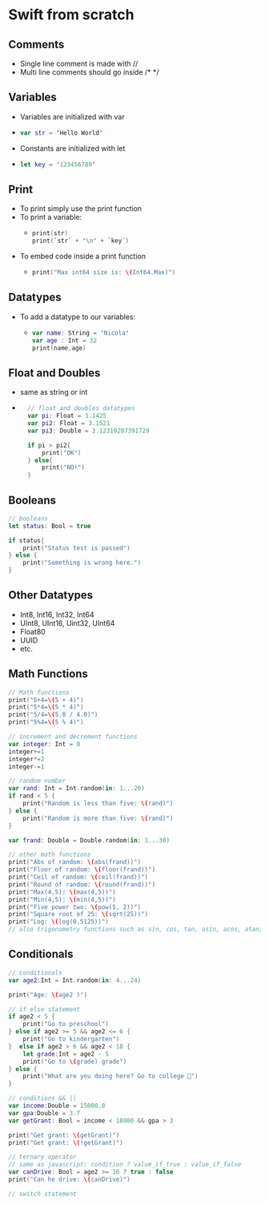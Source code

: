 # Swift from scratch

## Comments
- Single line comment is made with //
- Multi line comments should go inside /* */

## Variables
- Variables are initialized with var
- ```Swift
  var str = 'Hello World'
  ```
- Constants are initialized with let
- ```Swift
  let key = '123456789'
  ```

## Print
- To print simply use the print function
- To print a variable:
  - ```Swift
    print(str)
    print(`str` + "\n" + `key`)
    ```
- To embed code inside a print function
  - ```Swift
    print("Max int64 size is: \(Int64.Max)")
    ``` 

## Datatypes
- To add a datatype to our variables:
  - ```Swift
    var name: String = "Nicola"
    var age : Int = 32
    print(name,age)
    ```

## Float and Doubles
- same as string or int
- ```Swift
    // float and doubles datatypes
    var pi: Float = 3.1425
    var pi2: Float = 3.1521
    var pi3: Double = 3.12319287391729

    if pi > pi2{
        print("OK")
    } else{
        print("NO!")
    }
    ```

## Booleans
```Swift
// booleans
let status: Bool = true

if status{
    print("Status test is passed")
} else {
    print("Something is wrong here.")
}
```

## Other Datatypes
- Int8, Int16, Int32, Int64 
- UInt8, UInt16, Uint32, UInt64
- Float80
- UUID 
- etc.

## Math Functions
```Swift
// Math functions
print("5+4=\(5 + 4)")
print("5*4=\(5 * 4)")
print("5/4=\(5.0 / 4.0)")
print("5%4=\(5 % 4)")

// increment and decrement functions
var integer: Int = 0
integer+=1
integer*=2
integer-=1

// random number
var rand: Int = Int.random(in: 1...20)
if rand < 5 {
    print("Random is less than five: \(rand)")
} else {
    print("Random is more than five: \(rand)")
}

var frand: Double = Double.random(in: 1...30)

// other math functions
print("Abs of random: \(abs(frand))")
print("Floor of random: \(floor(frand))")
print("Ceil of random: \(ceil(frand))")
print("Round of random: \(round(frand))")
print("Max(4,5): \(max(4,5))")
print("Min(4,5): \(min(4,5))")
print("Five power two: \(pow(5, 2))")
print("Square root of 25: \(sqrt(25))")
print("Log: \(log(0.5125))")
// also trigonometry functions such as sin, cos, tan, asin, acos, atan, sinh, cosh, tanh
```  
## Conditionals
```Swift
// conditionals
var age2:Int = Int.random(in: 4...24)

print("Age: \(age2 )")

// if else statement
if age2 < 5 {
    print("Go to preschool")
} else if age2 >= 5 && age2 <= 6 {
    print("Go to kindergarten")
}  else if age2 > 6 && age2 < 18 {
    let grade:Int = age2 - 5
    print("Go to \(grade) grade")
} else {
    print("What are you doing here? Go to college 🏫")
}

// conditions && ||
var income:Double = 15000.0
var gpa:Double = 3.7
var getGrant: Bool = income < 18000 && gpa > 3

print("Get grant: \(getGrant)")
print("Get grant: \(!getGrant)")

// ternary operator
// same as javascript: condition ? value_if_true : value_if_false
var canDrive: Bool = age2 >= 16 ? true : false
print("Can he drive: \(canDrive)")

// switch statement
```